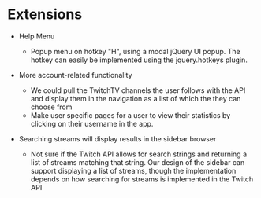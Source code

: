 # Extensions
- Help Menu 
    - Popup menu on hotkey "H", using a modal jQuery UI popup. The hotkey can easily be implemented using the jquery.hotkeys plugin.

- More account-related functionality
    - We could pull the TwitchTV channels the user follows with the API and display them in the navigation as a list of which the they can choose from 
    - Make user specific pages for a user to view their statistics by clicking on their username in the app.

- Searching streams will display results in the sidebar browser
    - Not sure if the Twitch API allows for search strings and returning a list of streams matching that string. Our design of the sidebar can support displaying a list of streams, though the implementation depends on how searching for streams is implemented in the Twitch API
